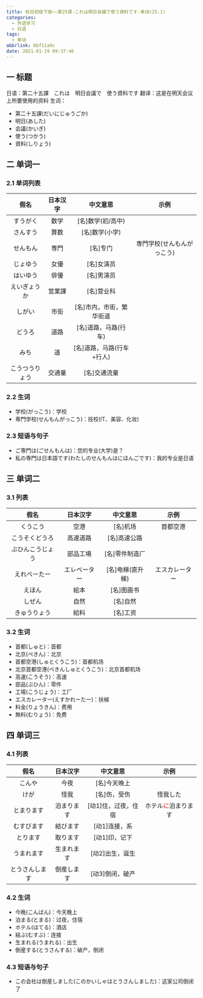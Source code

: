 ```yaml
---
title: 标日初级下册——第25课-これは明日会議で使う資料です-单词(25.1)
categories:
  - 外语学习
  - 日语
tags:
  - 单词
abbrlink: 6bf11a9c
date: 2021-01-19 09:37:46
---
```

## 一 标题

日语：第二十五課　これは　明日会議で　使う資料です
翻译：这是在明天会议上所要使用的资料
生词：

* 第二十五課(だいにじゅうごか)
* 明日(あした)
* 会議(かいぎ)
* 使う(つかう)
* 資料(しりょう)

<!--more-->

## 二 单词一

### 2.1 单词列表

|    **假名**    | **日本汉字** |       **中文意思**        |          **示例**          |
| :------------: | :----------: | :-----------------------: | :------------------------: |
|    すうがく    |     数学     |     [名]数学(初/高中)     |                            |
|    さんすう    |     算数     |      [名]数学(小学)       |                            |
|    せんもん    |     専門     |         [名]专门          | 専門学校(せんもんがっこう) |
|    じょゆう    |     女優     |        [名]女演员         |                            |
|    はいゆう    |     俳優     |        [名]男演员         |                            |
|  えいぎょうか  |    営業課    |        [名]营业科         |                            |
|     しがい     |     市街     | [名]市内，市街，繁华街道  |                            |
|     どうろ     |     道路     |   [名]道路，马路(行车)    |                            |
|      みち      |      道      | [名]道路，马路(行车+行人) |                            |
| こうつうりょう |    交通量    |       [名]交通流量        |                            |

### 2.2 生词

* 学校(がっこう)：学校
* 専門学校(せんもんがっこう)：技校(IT、美容、化妆)

### 2.3 短语与句子

* ご専門は(ごせんもんは)：您的专业(大学)是？
* 私の専門は日本語です(わたしのせんもんはにほんごです)：我的专业是日语

## 三 单词二

### 3.1 列表

|     **假名**     | **日本汉字** |   **中文意思**   |    **示例**    |
| :--------------: | :----------: | :--------------: | :------------: |
|     くうこう     |     空港     |     [名]机场     |    首都空港    |
|  こうそくどうろ  |   高速道路   |   [名]高速公路   |                |
| ぶひんこうじょう |   部品工場   |  [名]零件制造厂  |                |
|   えれべーたー   | エレベーター | [名]电梯(直升梯) | エスカレーター |
|      えほん      |     絵本     |    [名]图画书    |                |
|      しぜん      |     自然     |     [名]自然     |                |
|   きゅうりょう   |     給料     |     [名]工资     |                |

### 3.2 生词

* 首都(しゅと)：首都
* 北京(ぺきん)：北京
* 首都空港(しゅとくうこう)：首都机场
* 北京首都空港(ぺきんしゅとくうこう)：北京首都机场
* 高速(こうそう)：高速
* 部品(ぶひん)：零件
* 工場(こうじょう)：工厂
* エスカレーター(えすかれーたー)：扶梯
* 料金(りょうきん)：费用
* 無料(むりょう)：免费

## 四 单词三

### 4.1 列表

|    **假名**    | **日本汉字** |    **中文意思**     |                  **示例**                   |
| :------------: | :----------: | :-----------------: | :-----------------------------------------: |
|     こんや     |     今夜     |    [名]今天晚上     |                                             |
|      けが      |     怪我     |    [名]伤，受伤     |                  怪我した                   |
|   とまります   |  泊まります  | [动1]住，过夜，住宿 | ホテル<font color="red">に</font>泊まります |
|   むすびます   |   結びます   |    [动1]连接，系    |                                             |
|    とります    |   取ります   |    [动1]印，记下    |                                             |
|   うまれます   |  生まれます  |   [动2]出生，诞生   |                                             |
| とうさんします |  倒産します  |   [动3]倒闭，破产   |                                             |

### 4.2 生词

* 今晩(こんばん)：今天晚上
* 泊まる(とまる)：过夜，住宿
* ホテル(ほてる)：酒店
* 結ぶ(むすぶ)：连接
* 生まれる(うまれる)：出生
* 倒産する(とうさんする)：破产，倒闭

### 4.3 短语与句子

* この会社は倒産しました(このかいしゃはとうさんしました)：这家公司倒闭了

